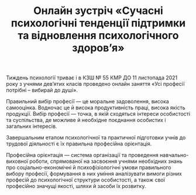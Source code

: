 ﻿---
title: Онлайн зустріч «Сучасні психологічні тенденції підтримки та відновлення психологічного здоров’я»
---

Тиждень психології триває і в КЗШ № 55 КМР ДО 11 листопада 2021 року з учнями дев’ятих класів проведено онлайн заняття «Усі професії потрібні – вибирай до душі».

Правильний вибір професії — це моральне задоволення, висока самооцінка. Водночас це й висока продуктивність праці, висока якість продукції. Вибір професії — точка, в якій сходяться інтереси особистості та суспільства, де можливе й необхідне поєднання особистих і загальних інтересів.

Завершальним етапом психологічної та практичної підготовки учнів до трудової діяльності є їх правильна професійна орієнтація.

Професійна орієнтація — система організації та проведення навчально-виховної роботи, спрямованої на засвоєння учнями необхідних знань про соціально-економічні й психофізіологічні умови правильного вибору професії, формування в них уміння аналізувати вимоги різних професій до психологічної структури особистості, а також свої професійно значущі якості, шляхи й засоби їх розвитку.

<slideshow></slideshow>
